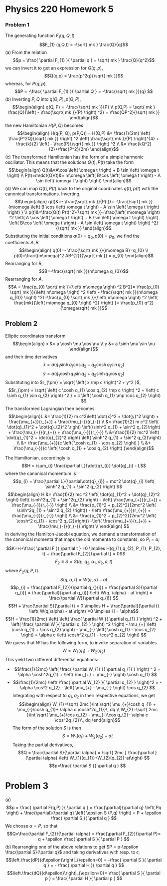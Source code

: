 # Physics 220 Homework 5
### Problem 1
The generating function $F_{1} (q, Q, t)$ $$F_{1} (q,Q,t) = -\sqrt{ mk } \frac{Q}{q}$$
(a) From the relation $$p = \frac{ \partial F_{1} }{ \partial q } = \sqrt{ mk } \frac{Q}{q^2}$$ we can invert it to get an expression for $Q(q,p)$, $$Q(q,p) = \frac{p^2q}{\sqrt{ mk }}$$
whereas, for $P(q,p)$, $$P = -\frac{ \partial F_{1} }{ \partial Q } = -\frac{\sqrt{ mk }}{q} $$
(b) Inverting $P,Q$ into $q(Q,P),p(Q,P)$, $$\begin{align}
q(Q, P) = -\frac{\sqrt{ mk }}{P} \\
p(Q,P) = \sqrt{ mk } \frac{Q}{\left( - \frac{\sqrt{ mk }}{P} \right) ^2} = \frac{QP^2}{\sqrt{ mk }}
\end{align}$$
the new Hamiltonian $H(P,Q)$ becomes $$\begin{align}
H(q(P, Q), p(P,Q)) = H(Q,P) &= \frac{1}{2m} \left(  \frac{P^2Q}{\sqrt{ mk }} \right) ^2 \left( \frac{\sqrt{ mk }}{P} \right)^{4} + \frac{k}{2} \left( - \frac{P}{\sqrt{ mk }} \right) ^2 \\
&= \frac{kQ^2}{2}+\frac{P^2}{2m}
\end{align}$$
(c) The transformed Hamiltonian has the form of a simple harmonic oscillator. This means that the solutions $Q(t),P(t)$ take the form $$\begin{align}
Q(t)&=A\cos \left( \omega t \right) + B \sin \left( \omega t \right) \\
P(t)=m\dot{Q}(t)&= m\omega \left( B\cos \left( \omega t \right) - A \sin \left( \omega t \right)  \right) 
\end{align}$$
(d) We can map $Q(t), P(t)$ back to the original coordinates $q(t), p(t)$ with the canonical transformations. Inverting, $$\begin{align}
q(t)&=- \frac{\sqrt{ mk }}{P(t)}= -\frac{\sqrt{ mk }}{m\omega \left( B \cos \left( \omega t \right) - A \sin \left( \omega t \right)  \right) } \\
p(t)&=\frac{Q(t) P(t)^2}{\sqrt{ mk }}=\frac{\left( m\omega \right) ^2 \left( A \cos \left( \omega t \right) + B \sin \left( \omega t \right)  \right) \left( B\cos \left( \omega t \right) - A \sin \left( \omega t \right)  \right) ^2}{\sqrt{ mk }}
\end{align}$$
Substituting the initial conditions $q(0)=q_{0}, p(0)=p_{0}$, we find the coefficients $A,B$$$\begin{align}
q(0)=- \frac{\sqrt{ mk }}{m\omega B}=q_{0} \\
p(0)=\frac{(m\omega)^2 AB^{2}}{\sqrt{ mk }} = p_{0}
\end{align}$$
Rearranging for $B$, $$B=-\frac{\sqrt{ mk }}{m\omega q_{0}}$$
Rearranging for $A$, $$A = \frac{p_{0} \sqrt{ mk }}{\left( m\omega \right) ^2  B^2}= \frac{p_{0} \sqrt{ mk }}{\left( m\omega \right) ^2 \left( - \frac{\sqrt{ mk }}{m\omega q_{0}} \right) ^2}=\frac{p_{0} \sqrt{ mk }}{\left( m\omega \right) ^2 \left( \frac{mk}{\left( m\omega q_{0} \right) ^2} \right) }= \frac{p_{0} q^2}{\omega\sqrt{ mk }}$$


## Problem 2
Elliptic coordinates transform $$\begin{align}
x &= a \cosh \mu \cos \nu \\
y &= a \sinh \mu \sin \nu 
\end{align}$$
and their time derivatives $$\dot{x} = a \left( \dot{q}_{1} \sinh q_{1} \cos q_{2} - \dot{q}_{2} \cosh q_{1} \sin q_{2} \right) $$$$\dot{y} = a \left( \dot{q}_{1}\cosh q_{1} \sin q_{2} + \dot{q}_{2}\sinh q_{1} \cos q_{2} \right) $$
Substituting into $r_{\pm} = \sqrt{ \left( x \mp c \right)^2 + y^2 }$, $$r_{\pm} = \sqrt{ \left( c \cosh q_{1} \cos q_{2} \mp c \right) ^2 + \left( c \sinh q_{1} \sin q_{2} \right) ^2 } = c \left( \cosh q_{1} \mp \cos q_{2} \right) $$
The transformed Lagrangian then becomes $$\begin{align}L &= \frac{1}{2} m c^2\left( \dot{x}^2 + \dot{y}^2 \right) + \frac{\mu_{+}}{r_{+}} + \frac{\mu_{-}}{r_{-}} \\
&= \frac{1}{2} m c^2 \left( \dot{q}_{1}^2 + \dot{q}_{2}^2 \right) \left(\sinh^2 q_{1} + \sin^2 q_{2}\right) + \frac{\mu_{+}}{r_{+}} + \frac{\mu_{-}}{r_{-}} \\
&=\frac{1}{2} mc^2 \left( \dot{q}_{1}^2 + \dot{q}_{2}^2 \right) \left( \sinh^2 q_{1} + \sin^2 q_{2}\right)  \\
&+ \frac{\mu_{+}}{c \left( \cosh q_{1} - \cos q_{2} \right) }  \\
&+ \frac{\mu_{-}}{c \left( \cosh q_{1} + \cos q_{2} \right) }\end{align}$$

The Hamiltonian, accordingly is $$H = \sum_{i} \frac{\partial L}{\dot{q}_{i}} \dot{q}_{i} - L$$where the canonical momentum is $$p_{i} = \frac{\partial L}{\partial\dot{q}_{i}} = mc^2 \dot{q}_{i} \left( \sinh^2 q_{1} + \sin^2 q_{2} \right) $$ $$\begin{align}
H &= \frac{1}{2} mc ^2 \left( \dot{q}_{1}^2 + \dot{q}_{2}^2 \right) \left( \sinh^2q_{1} + \sin^2q_{2} \right) - \left( \frac{\mu_{+}}{r_{+}} + \frac{\mu_{-}}{r_{-}} \right) \\
&= \frac{p_{1}^2 + p_{2}^2}{2mc^2 \left( \sinh^2q_{1} + \sin^2 q_{2} \right)} - \left( \frac{\mu_{+}}{r_{+}} + \frac{\mu_{-}}{r_{-}} \right) \\
&= \frac{p_{1}^2 + p_{2}^2}{2mc^2 \left( \cosh^2 q_{1} - \cos^2 q_{2}\right)}  -\left( \frac{\mu_{+}}{r_{+}} + \frac{\mu_{-}}{r_{-}} \right)  \\
\end{align} $$
In deriving the Hamilton-Jacobi equation, we demand a transformation of the canonical momenta that maps the old momenta to constants, so $P_{i} = \alpha_{i}$
$$K=H+\frac{ \partial F }{ \partial t } =0 \implies H(q_{1},q_{2}, P_{1}, P_{2}, t) + \frac{\partial F_{2}}{\partial t} = 0$$ $$F_{2} \equiv S = S \left( q_{1}, q_{2}, \alpha_{1}, \alpha_{2}, a, t \right) $$
 where $F_{2} (q, P, t)$
$$S(q,\alpha, t) = W(q, \alpha) - at$$
$$p_{i} = \frac{\partial F_{2}}{\partial q_{}{i}} = \frac{\partial S}{\partial q_{i}} = \frac{\partial}{\partial q_{i}} \left( W(q, \alpha) - at \right) = \frac{\partial W}{\partial q_{i}} $$
$$H + \frac{\partial S}{\partial t} = 0 \implies H + \frac{\partial}{\partial t} \left( W(q,\alpha) - at \right) =0 \implies H = \alpha$$
$$H = \frac{1}{2mc} \left( \left( \frac{ \partial W }{ \partial q_{1} }  \right) ^2 + \left( \frac{ \partial W }{ \partial q_{2} }  \right) ^2 \right)  - \mu_{+} \left( \cosh q_{1} + \cos q_{2} \right) - \mu_{-} \left( \cosh q_{1} - \cos q_{2} \right) = \alpha c \left( \cosh^2 q_{1} - \cos^2 q_{2} \right)   $$
We guess that $W$ has the following form, to invoke separation of variables $$W = W_{1}(q_{1}) + W_{2} (q_{2})$$
This yield two different differential equations:
- $$\frac{1}{2mc} \left( \frac{ \partial W_{1} }{ \partial q_{1} }  \right) ^ 2 = \alpha \cosh^2q_{1} + \left( \mu_{+} + \mu_{-} \right) \cosh q_{1} $$
- $$\frac{1}{2mc} \left( \frac{ \partial W_{2} }{ \partial q_{2} }  \right)^2 = -\alpha \cos^2 q_{2} - \left( \mu_{+} - \mu_{-} \right) \cos q_{2} $$
Integrating with respect to $q_{1}, q_{2}$ in their respective equations, we get $$\begin{align}
W_{1}=\sqrt{ 2mc }\int \sqrt{ \mu_{+}\cosh q_{1} + \mu_{-}\cosh q_{1}+ \alpha c \cosh^2q_{1}}\, dq \\
W_{2}=\sqrt{ 2mc }\int \sqrt{ \mu_{+}\cos q_{2} - \mu_{-}\cos q_{2}- \alpha c \cos^2q_{2}}\, dq
\end{align}$$
The form of the solution $S$ is then $$S = W_{1}(q_{1})+W_{2}(q_{2})-at$$
Taking the partial derivatives, $$Q = \frac{\partial S}{\partial \alpha} = \sqrt{ 2mc } \frac{\partial }{\partial \alpha} \left(  W_{1}(q_{1})+W_{2}(q_{2})-at\right) $$
$$p=\frac{ \partial S }{ \partial q } $$
# Problem 3
(a) $$p = \frac{ \partial F(q,P) }{ \partial q } = \frac{\partial}{\partial q} \left( Pq \right) + \frac{\partial}{\partial q} \left( \epsilon S (P,q) \right) = P + \epsilon \frac{ \partial S }{ \partial q }  $$ We choose $\alpha = P$, so that $$Q=\frac{\partial F_{2}}{\partial \alpha} = \frac{\partial F_{2}}{\partial P}= q + \epsilon \frac{ \partial S }{ \partial P } $$
(b) Rearranging one of the above relations to get $P = p-\epsilon \frac{\partial S}{\partial q}$ and taking derivatives with resp. to $\epsilon$, $$\left.\frac{dP}{d\epsilon}\right|_{\epsilon=0} = -\frac{ \partial S }{ \partial q }  = - \frac{ \partial H }{ \partial q } $$ $$\left.\frac{dQ}{d\epsilon}\right|_{\epsilon=0}= \frac{ \partial S }{ \partial p } = \frac{ \partial H }{ \partial p } $$